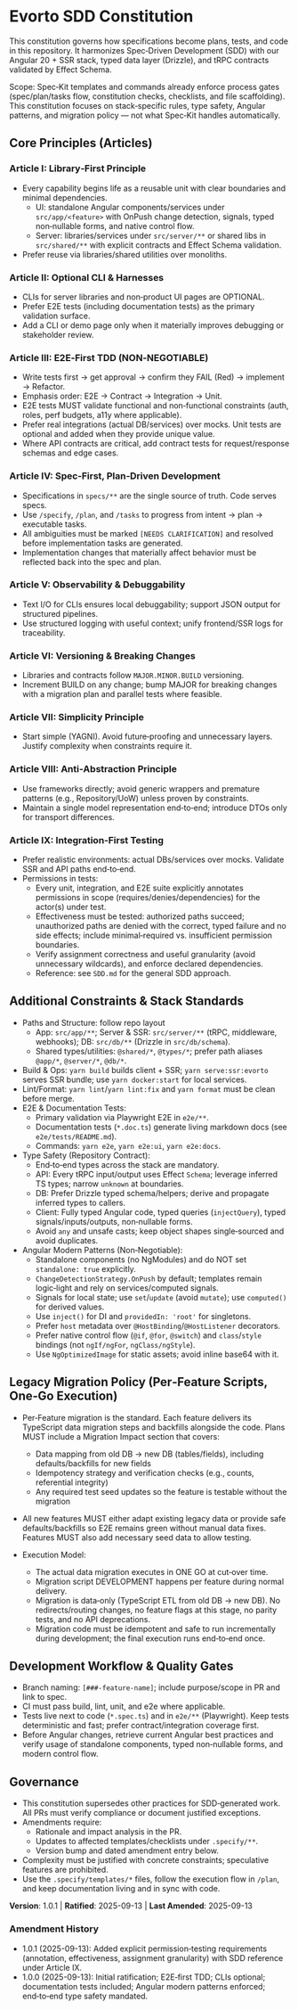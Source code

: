 # Evorto SDD Constitution

This constitution governs how specifications become plans, tests, and code in this repository. It harmonizes Spec‑Driven Development (SDD) with our Angular 20 + SSR stack, typed data layer (Drizzle), and tRPC contracts validated by Effect Schema.

Scope: Spec‑Kit templates and commands already enforce process gates (spec/plan/tasks flow, constitution checks, checklists, and file scaffolding). This constitution focuses on stack‑specific rules, type safety, Angular patterns, and migration policy — not what Spec‑Kit handles automatically.

## Core Principles (Articles)

### Article I: Library‑First Principle

- Every capability begins life as a reusable unit with clear boundaries and minimal dependencies.
  - UI: standalone Angular components/services under `src/app/<feature>` with OnPush change detection, signals, typed non‑nullable forms, and native control flow.
  - Server: libraries/services under `src/server/**` or shared libs in `src/shared/**` with explicit contracts and Effect Schema validation.
- Prefer reuse via libraries/shared utilities over monoliths.

### Article II: Optional CLI & Harnesses

- CLIs for server libraries and non‑product UI pages are OPTIONAL.
- Prefer E2E tests (including documentation tests) as the primary validation surface.
- Add a CLI or demo page only when it materially improves debugging or stakeholder review.

### Article III: E2E‑First TDD (NON‑NEGOTIABLE)

- Write tests first → get approval → confirm they FAIL (Red) → implement → Refactor.
- Emphasis order: E2E → Contract → Integration → Unit.
- E2E tests MUST validate functional and non‑functional constraints (auth, roles, perf budgets, a11y where applicable).
- Prefer real integrations (actual DB/services) over mocks. Unit tests are optional and added when they provide unique value.
- Where API contracts are critical, add contract tests for request/response schemas and edge cases.

### Article IV: Spec‑First, Plan‑Driven Development

- Specifications in `specs/**` are the single source of truth. Code serves specs.
- Use `/specify`, `/plan`, and `/tasks` to progress from intent → plan → executable tasks.
- All ambiguities must be marked `[NEEDS CLARIFICATION]` and resolved before implementation tasks are generated.
- Implementation changes that materially affect behavior must be reflected back into the spec and plan.

### Article V: Observability & Debuggability

- Text I/O for CLIs ensures local debuggability; support JSON output for structured pipelines.
- Use structured logging with useful context; unify frontend/SSR logs for traceability.

### Article VI: Versioning & Breaking Changes

- Libraries and contracts follow `MAJOR.MINOR.BUILD` versioning.
- Increment BUILD on any change; bump MAJOR for breaking changes with a migration plan and parallel tests where feasible.

### Article VII: Simplicity Principle

- Start simple (YAGNI). Avoid future‑proofing and unnecessary layers. Justify complexity when constraints require it.

### Article VIII: Anti‑Abstraction Principle

- Use frameworks directly; avoid generic wrappers and premature patterns (e.g., Repository/UoW) unless proven by constraints.
- Maintain a single model representation end‑to‑end; introduce DTOs only for transport differences.

### Article IX: Integration‑First Testing

- Prefer realistic environments: actual DBs/services over mocks. Validate SSR and API paths end‑to‑end.
- Permissions in tests:
  - Every unit, integration, and E2E suite explicitly annotates permissions in scope (requires/denies/dependencies) for the actor(s) under test.
  - Effectiveness must be tested: authorized paths succeed; unauthorized paths are denied with the correct, typed failure and no side effects; include minimal‑required vs. insufficient permission boundaries.
  - Verify assignment correctness and useful granularity (avoid unnecessary wildcards), and enforce declared dependencies.
  - Reference: see `SDD.md` for the general SDD approach.

## Additional Constraints & Stack Standards

- Paths and Structure: follow repo layout
  - App: `src/app/**`; Server & SSR: `src/server/**` (tRPC, middleware, webhooks); DB: `src/db/**` (Drizzle in `src/db/schema`).
  - Shared types/utilities: `@shared/*`, `@types/*`; prefer path aliases `@app/*`, `@server/*`, `@db/*`.
- Build & Ops: `yarn build` builds client + SSR; `yarn serve:ssr:evorto` serves SSR bundle; use `yarn docker:start` for local services.
- Lint/Format: `yarn lint`/`yarn lint:fix` and `yarn format` must be clean before merge.
- E2E & Documentation Tests:
  - Primary validation via Playwright E2E in `e2e/**`.
  - Documentation tests (`*.doc.ts`) generate living markdown docs (see `e2e/tests/README.md`).
  - Commands: `yarn e2e`, `yarn e2e:ui`, `yarn e2e:docs`.
- Type Safety (Repository Contract):
  - End‑to‑end types across the stack are mandatory.
  - API: Every tRPC input/output uses Effect `Schema`; leverage inferred TS types; narrow `unknown` at boundaries.
  - DB: Prefer Drizzle typed schema/helpers; derive and propagate inferred types to callers.
  - Client: Fully typed Angular code, typed queries (`injectQuery`), typed signals/inputs/outputs, non‑nullable forms.
  - Avoid `any` and unsafe casts; keep object shapes single‑sourced and avoid duplicates.
- Angular Modern Patterns (Non‑Negotiable):
  - Standalone components (no NgModules) and do NOT set `standalone: true` explicitly.
  - `ChangeDetectionStrategy.OnPush` by default; templates remain logic‑light and rely on services/computed signals.
  - Signals for local state; use `set`/`update` (avoid `mutate`); use `computed()` for derived values.
  - Use `inject()` for DI and `providedIn: 'root'` for singletons.
  - Prefer `host` metadata over `@HostBinding`/`@HostListener` decorators.
  - Prefer native control flow (`@if`, `@for`, `@switch`) and `class`/`style` bindings (not `ngIf/ngFor`, `ngClass/ngStyle`).
  - Use `NgOptimizedImage` for static assets; avoid inline base64 with it.

## Legacy Migration Policy (Per‑Feature Scripts, One‑Go Execution)

- Per‑Feature migration is the standard. Each feature delivers its TypeScript data migration steps and backfills alongside the code. Plans MUST include a Migration Impact section that covers:
  - Data mapping from old DB → new DB (tables/fields), including defaults/backfills for new fields
  - Idempotency strategy and verification checks (e.g., counts, referential integrity)
  - Any required test seed updates so the feature is testable without the migration

- All new features MUST either adapt existing legacy data or provide safe defaults/backfills so E2E remains green without manual data fixes. Features MUST also add necessary seed data to allow testing.

- Execution Model:
  - The actual data migration executes in ONE GO at cut‑over time.
  - Migration script DEVELOPMENT happens per feature during normal delivery.
  - Migration is data‑only (TypeScript ETL from old DB → new DB). No redirects/routing changes, no feature flags at this stage, no parity tests, and no API deprecations.
  - Migration code must be idempotent and safe to run incrementally during development; the final execution runs end‑to‑end once.

## Development Workflow & Quality Gates

- Branch naming: `[###-feature-name]`; include purpose/scope in PR and link to spec.
- CI must pass build, lint, unit, and e2e where applicable.
- Tests live next to code (`*.spec.ts`) and in `e2e/**` (Playwright). Keep tests deterministic and fast; prefer contract/integration coverage first.
- Before Angular changes, retrieve current Angular best practices and verify usage of standalone components, typed non‑nullable forms, and modern control flow.

## Governance

- This constitution supersedes other practices for SDD‑generated work. All PRs must verify compliance or document justified exceptions.
- Amendments require:
  - Rationale and impact analysis in the PR.
  - Updates to affected templates/checklists under `.specify/**`.
  - Version bump and dated amendment entry below.
- Complexity must be justified with concrete constraints; speculative features are prohibited.
- Use the `.specify/templates/*` files, follow the execution flow in `/plan`, and keep documentation living and in sync with code.

**Version**: 1.0.1 | **Ratified**: 2025-09-13 | **Last Amended**: 2025-09-13

### Amendment History

- 1.0.1 (2025-09-13): Added explicit permission‑testing requirements (annotation, effectiveness, assignment granularity) with SDD reference under Article IX.
- 1.0.0 (2025-09-13): Initial ratification; E2E‑first TDD; CLIs optional; documentation tests included; Angular modern patterns enforced; end‑to‑end type safety mandated.

